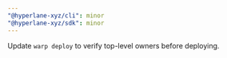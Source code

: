 ```yaml
---
"@hyperlane-xyz/cli": minor
"@hyperlane-xyz/sdk": minor
---
```


Update `warp deploy` to verify top-level owners before deploying.
